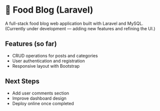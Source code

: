 # 🍔 Food Blog (Laravel)

A full-stack food blog web application built with Laravel and MySQL.  
(Currently under development — adding new features and refining the UI.)

## Features (so far)
- CRUD operations for posts and categories
- User authentication and registration
- Responsive layout with Bootstrap

## Next Steps
- Add user comments section
- Improve dashboard design
- Deploy online once completed
